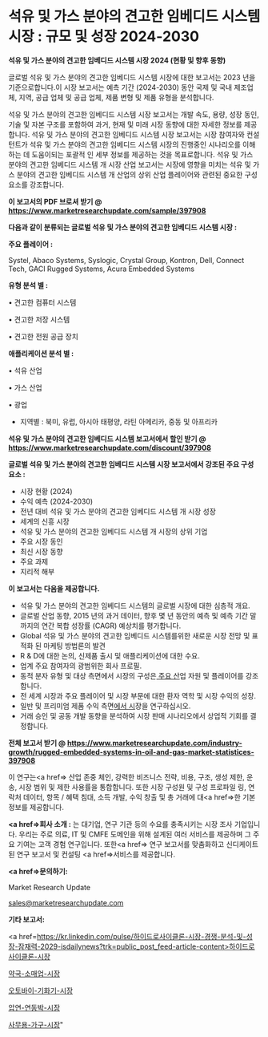 # 석유 및 가스 분야의 견고한 임베디드 시스템 시장 : 규모 및 성장 2024-2030

<strong>석유 및 가스 분야의 견고한 임베디드 시스템 시장 2024 (현황 및 향후 동향)</strong>

글로벌 석유 및 가스 분야의 견고한 임베디드 시스템 시장에 대한 보고서는 2023 년을 기준으로합니다.이 시장 보고서는 예측 기간 (2024-2030) 동안 국제 및 국내 제조업체, 지역, 공급 업체 및 공급 업체, 제품 변형 및 제품 유형을 분석합니다.

석유 및 가스 분야의 견고한 임베디드 시스템 시장 보고서는 개발 속도, 용량, 성장 동인, 기술 및 자본 구조를 포함하여 과거, 현재 및 미래 시장 동향에 대한 자세한 정보를 제공합니다. 석유 및 가스 분야의 견고한 임베디드 시스템 시장 보고서는 시장 참여자와 컨설턴트가 석유 및 가스 분야의 견고한 임베디드 시스템 시장의 진행중인 시나리오를 이해하는 데 도움이되는 포괄적 인 세부 정보를 제공하는 것을 목표로합니다. 석유 및 가스 분야의 견고한 임베디드 시스템 개 시장 산업 보고서는 시장에 영향을 미치는 석유 및 가스 분야의 견고한 임베디드 시스템 개 산업의 상위 산업 플레이어와 관련된 중요한 구성 요소를 강조합니다.



<strong>이 보고서의 PDF 브로셔 받기 @ <a href=https://www.marketresearchupdate.com/sample/397908>https://www.marketresearchupdate.com/sample/397908</a></strong>



<strong>다음과 같이 분류되는 글로벌 석유 및 가스 분야의 견고한 임베디드 시스템 시장 :</strong>



<strong>주요 플레이어 :</strong>

Systel, Abaco Systems, Syslogic, Crystal Group, Kontron, Dell, Connect Tech, GACI Rugged Systems, Acura Embedded Systems



<strong>유형 분석 별 :</strong>

• 견고한 컴퓨터 시스템

• 견고한 저장 시스템

• 견고한 전원 공급 장치



<strong>애플리케이션 분석 별 :</strong>

• 석유 산업

• 가스 산업

• 광업

<ul>
  <li>지역별 : 북미, 유럽, 아시아 태평양, 라틴 아메리카, 중동 및 아프리카</li>
</ul>


<strong>석유 및 가스 분야의 견고한 임베디드 시스템 보고서에서 할인 받기 @ <a href=https://www.marketresearchupdate.com/discount/397908>https://www.marketresearchupdate.com/discount/397908</a></strong>



<strong>글로벌 석유 및 가스 분야의 견고한 임베디드 시스템 시장 보고서에서 강조된 주요 구성 요소 :</strong>
<ul>
  <li>시장 현황 (2024)</li>
  <li>수익 예측 (2024-2030)</li>
  <li>전년 대비 석유 및 가스 분야의 견고한 임베디드 시스템 개 시장 성장</li>
  <li>세계의 신흥 시장</li>
  <li>석유 및 가스 분야의 견고한 임베디드 시스템 개 시장의 상위 기업</li>
  <li>주요 시장 동인</li>
  <li>최신 시장 동향</li>
  <li>주요 과제</li>
  <li>지리적 해부</li>
</ul>


<strong>이 보고서는 다음을 제공합니다.</strong>
<ul>
  <li>석유 및 가스 분야의 견고한 임베디드 시스템의 글로벌 시장에 대한 심층적 개요.</li>
  <li>글로벌 산업 동향, 2015 년의 과거 데이터, 향후 몇 년 동안의 예측 및 예측 기간 말까지의 연간 복합 성장률 (CAGR) 예상치를 평가합니다.</li>
  <li>Global 석유 및 가스 분야의 견고한 임베디드 시스템를위한 새로운 시장 전망 및 표적화 된 마케팅 방법론의 발견</li>
  <li>R &amp; D에 대한 논의, 신제품 출시 및 애플리케이션에 대한 수요.</li>
  <li>업계 주요 참여자의 광범위한 회사 프로필.</li>
  <li>동적 분자 유형 및 대상 측면에서 시장의 구성은<a href=> 주요 산</a>업 자원 및 플레이어를 강조합니다.</li>
  <li>전 세계 시장과 주요 플레이어 및 시장 부문에 대한 환자 역학 및 시장 수익의 성장.</li>
  <li>일반 및 프리미엄 제품 수익 측면<a href=>에서 시</a>장을 연구하십시오.</li>
  <li>거래 승인 및 공동 개발 동향을 분석하여 시장 판매 시나리오에서 상업적 기회를 결정합니다.</li>
</ul>



<strong>전체 보고서 받기 @ <a href=https://www.marketresearchupdate.com/industry-growth/rugged-embedded-systems-in-oil-and-gas-market-statistices-397908>https://www.marketresearchupdate.com/industry-growth/rugged-embedded-systems-in-oil-and-gas-market-statistices-397908</a></strong>

이 연구는<a href=> 산업 존중</a> 체인, 강력한 비즈니스 전략, 비용, 구조, 생성 제한, 운송, 시장 범위 및 제한 사용률을 통합합니다. 또한 시장 구성원 및 구성 프로파일 링, 연락처 데이터, 항목 / 혜택 침대, 소득 개발, 수익 창출 및 총 거래에 대<a href=>한 기본 </a>정보를 제공합니다.



<strong><a href=>회사 소</a>개 :</strong>
는 대기업, 연구 기관 등의 수요를 충족시키는 시장 조사 기업입니다. 우리는 주로 의료, IT 및 CMFE 도메인을 위해 설계된 여러 서비스를 제공하며 그 주요 기여는 고객 경험 연구입니다. 또한<a href=> 연구 보</a>고서를 맞춤화하고 신디케이트 된 연구 보고서 및 컨설팅 <a href=>서비스</a>를 제공합니다.



<strong><a href=>문의하기:</a></strong>

Market Research Update

sales@marketresearchupdate.com



<strong>기타 보고서:</strong>

<a href=https://kr.linkedin.com/pulse/하이드로사이클론-시장-경쟁-분석-및-성장-잠재력-2029-isdailynews?trk=public_post_feed-article-content>하이드로사이클론-시장</a>

<a href=https://www.linkedin.com/pulse/약국-소매업-시장-현재-및-미래-성장-2029-trend-tracking-tips-360-analysis-kzihf/>약국-소매업-시장</a>

<a href=https://www.linkedin.com/pulse/오토바이-기화기-시장-경쟁-분석-및-성장-잠재력-2029-market-matrix-musings-analysis-s6sjf/>오토바이-기화기-시장</a>

<a href=https://www.linkedin.com/pulse/압연-연동박-시장-경쟁-분석-및-성장-잠재력-2029-trendsetters-talk-360-analysis-snnjf/>압연-연동박-시장</a>

<a href=https://www.linkedin.com/pulse/사무용-가구-시장-현재-및-미래-성장-2030-consumer-connection-compendium-ana-ngvjc/>사무용-가구-시장</a>"
